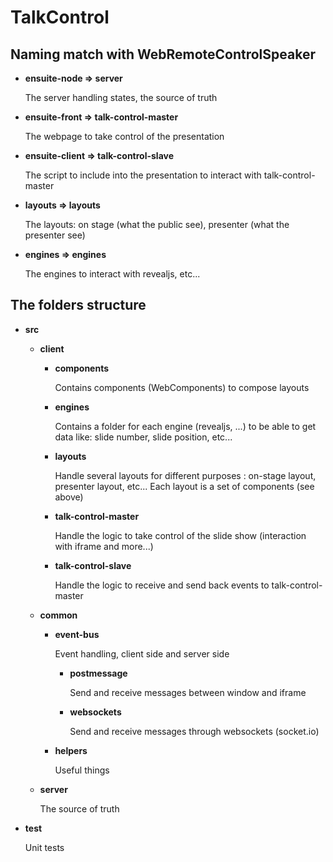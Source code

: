 # TalkControl

## Naming match with WebRemoteControlSpeaker

-   **ensuite-node => server**

    The server handling states, the source of truth

-   **ensuite-front => talk-control-master**

    The webpage to take control of the presentation

-   **ensuite-client => talk-control-slave**

    The script to include into the presentation to interact with talk-control-master

-   **layouts => layouts**

    The layouts: on stage (what the public see), presenter (what the presenter see)

-   **engines => engines**

    The engines to interact with revealjs, etc...

## The folders structure

-   **src**

    -   **client**

        -   **components**

            Contains components (WebComponents) to compose layouts

        -   **engines**

            Contains a folder for each engine (revealjs, ...) to be able to get data like: slide number, slide position, etc...

        -   **layouts**

            Handle several layouts for different purposes : on-stage layout, presenter layout, etc... Each layout is a set of components (see above)

        -   **talk-control-master**

            Handle the logic to take control of the slide show (interaction with iframe and more...)

        -   **talk-control-slave**

            Handle the logic to receive and send back events to talk-control-master

    -   **common**

        -   **event-bus**

            Event handling, client side and server side

            -   **postmessage**

                Send and receive messages between window and iframe

            -   **websockets**

                Send and receive messages through websockets (socket.io)

        -   **helpers**

            Useful things

    -   **server**

        The source of truth

-   **test**

    Unit tests
